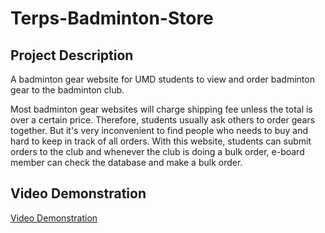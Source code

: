 # Terps-Badminton-Store

## Project Description
A badminton gear website for UMD students to view and order badminton gear to the badminton club. 

Most badminton gear websites will charge shipping fee unless the total is over a certain price. Therefore, students usually ask others to order gears together. But it's very inconvenient to find people who needs to buy and hard to keep in track of all orders. With this website, students can submit orders to the club and whenever the club is doing a bulk order, e-board member can check the database and make a bulk order. 

## Video Demonstration
[Video Demonstration](<https://youtu.be/R2dRXlENJck>)